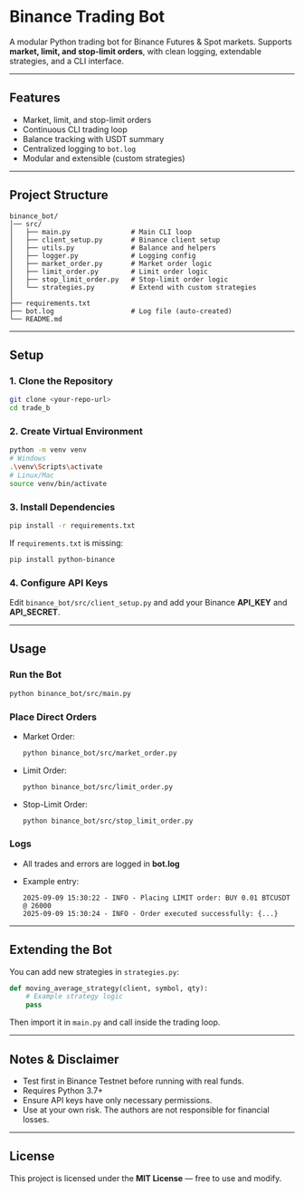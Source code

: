 # Binance Trading Bot

A modular Python trading bot for Binance Futures & Spot markets. Supports **market, limit, and stop-limit orders**, with clean logging, extendable strategies, and a CLI interface.



---

## Features

* Market, limit, and stop-limit orders
* Continuous CLI trading loop
* Balance tracking with USDT summary
* Centralized logging to `bot.log`
* Modular and extensible (custom strategies)

---

## Project Structure

```
binance_bot/
│── src/
│   ├── main.py               # Main CLI loop
│   ├── client_setup.py       # Binance client setup
│   ├── utils.py              # Balance and helpers
│   ├── logger.py             # Logging config
│   ├── market_order.py       # Market order logic
│   ├── limit_order.py        # Limit order logic
│   ├── stop_limit_order.py   # Stop-limit order logic
│   └── strategies.py         # Extend with custom strategies
│
├── requirements.txt
├── bot.log                   # Log file (auto-created)
└── README.md
```

---

## Setup

### 1. Clone the Repository

```bash
git clone <your-repo-url>
cd trade_b
```

### 2. Create Virtual Environment

```bash
python -m venv venv
# Windows
.\venv\Scripts\activate
# Linux/Mac
source venv/bin/activate
```

### 3. Install Dependencies

```bash
pip install -r requirements.txt
```

If `requirements.txt` is missing:

```bash
pip install python-binance
```

### 4. Configure API Keys

Edit `binance_bot/src/client_setup.py` and add your Binance **API\_KEY** and **API\_SECRET**.

---

## Usage

### Run the Bot

```bash
python binance_bot/src/main.py
```

### Place Direct Orders

* Market Order:

  ```bash
  python binance_bot/src/market_order.py
  ```
* Limit Order:

  ```bash
  python binance_bot/src/limit_order.py
  ```
* Stop-Limit Order:

  ```bash
  python binance_bot/src/stop_limit_order.py
  ```

### Logs

* All trades and errors are logged in **bot.log**
* Example entry:

  ```
  2025-09-09 15:30:22 - INFO - Placing LIMIT order: BUY 0.01 BTCUSDT @ 26000
  2025-09-09 15:30:24 - INFO - Order executed successfully: {...}
  ```

---

## Extending the Bot

You can add new strategies in `strategies.py`:

```python
def moving_average_strategy(client, symbol, qty):
    # Example strategy logic
    pass
```

Then import it in `main.py` and call inside the trading loop.

---

## Notes & Disclaimer

* Test first in Binance Testnet before running with real funds.
* Requires Python 3.7+
* Ensure API keys have only necessary permissions.
* Use at your own risk. The authors are not responsible for financial losses.

---

## License

This project is licensed under the **MIT License** — free to use and modify.
